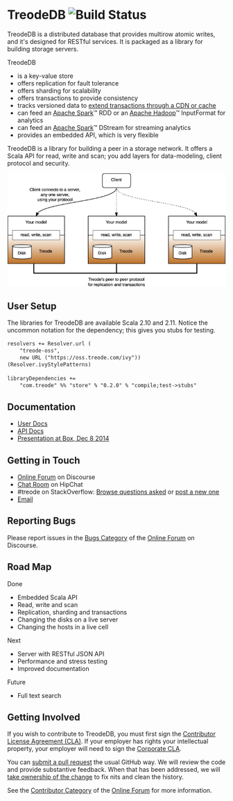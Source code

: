 # TreodeDB ![Build Status][build-status]

TreodeDB is a distributed database that provides multirow atomic writes, and it's designed for RESTful services. It is packaged as a library for building storage servers.

TreodeDB

- is a key-value store
- offers replication for fault tolerance
- offers sharding for scalability
- offers transactions to provide consistency
- tracks versioned data to [extend transactions through a CDN or cache][omvcc]
- can feed an [Apache Spark][apache-spark]&trade; RDD or an [Apache Hadoop][apache-hadoop]&trade; InputFormat for analytics
- can feed an [Apache Spark][apache-spark]&trade; DStream for streaming analytics
- provides an embedded API, which is very flexible

TreodeDB is a library for building a peer in a storage network.  It offers a Scala API for read, write and scan; you add layers for data-modeling, client protocol and security.

![Architecture][arch]


## User Setup

The libraries for TreodeDB are available Scala 2.10 and 2.11. Notice the uncommon notation for the dependency; this gives you stubs for testing.


```
resolvers += Resolver.url (
    "treode-oss",
    new URL ("https://oss.treode.com/ivy")) (Resolver.ivyStylePatterns)

libraryDependencies += 
    "com.treode" %% "store" % "0.2.0" % "compile;test->stubs"
```


## Documentation

- [User Docs][user-docs]
- [API Docs][api-docs]
- [Presentation at Box, Dec 8 2014][presentation-2014-12-08]


## Getting in Touch

- [Online Forum][forum] on Discourse
- [Chat Room][online-chat] on HipChat
- \#treode on StackOverflow: 
  [Browse questions asked][stackoverflow-read] or [post a new one][stackoverflow-ask]
- [Email](mailto:questions@treode.com)


## Reporting Bugs

Please report issues in the [Bugs Category][forum-bugs] of the [Online Forum][forum] on Discourse.


## Road Map

Done

- Embedded Scala API
- Read, write and scan
- Replication, sharding and transactions
- Changing the disks on a live server
- Changing the hosts in a live cell

Next

- Server with RESTful JSON API
- Performance and stress testing
- Improved documentation

Future

- Full text search


## Getting Involved

If you wish to contribute to TreodeDB, you must first sign the [Contributor License Agreement (CLA)][cla-individual]. If your employer has rights your intellectual property, your employer will need to sign the [Corporate CLA][cla-corporate].

You can [submit a pull request][using-pull-requests] the usual GitHub way. We will review the code and provide substantive feedback. When that has been addressed, we will [take ownership of the change][merge-harmful] to fix nits and clean the history.

See the [Contributor Category][forum-contributor] of the [Online Forum][forum] for more information.



[apache-hadoop]: https://hadoop.apache.org "Apache Hadoop&trade;"

[apache-spark]: https://spark.apache.org "Apache Spark&trade;"

[api-docs]: http://oss.treode.com/docs/scala/store/0.2.0 "API Docs"

[arch]: architecture.png "Architecture"

[cla-individual]: https://treode.github.io/store/cla-individual.html

[cla-corporate]: https://treode.github.io/store/cla-corporate.html

[build-status]: https://build.treode.com/job/store-merges/badge/icon "Build Status"

[forum]: https://forum.treode.com "Forum for Treode Users and Developers"

[forum-bugs]: https://forum.treode.com/c/bugs "The Bugs Category"

[forum-contributor]: https://forum.treode.com/c/contributor "The Contributor Category"

[merge-harmful]: http://blog.spreedly.com/2014/06/24/merge-pull-request-considered-harmful "&rquo;Merge pull request&lquo; Considered Harmful"

[omvcc]: https://forum.treode.com/t/eventual-consistency-and-transactions-working-together/36 "Eventual Consistency and Transactions Working Together"

[online-chat]: http://www.hipchat.com/giwb5oIkz "Chat Room for Treode Users and Developers"

[presentation-2014-12-08]: http://goo.gl/HwZ81X "Presentation at Box, Dec 8 2014"

[stackoverflow-read]: http://stackoverflow.com/questions/tagged/treode "Read questions on Stack Overflow tagged with treode"

[stackoverflow-ask]: http://stackoverflow.com/questions/ask?tags=treode "Post a question on Stack Overflow tagged with treode"

[user-docs]: http://treode.github.io "TreodeDB Walkthroughs"

[using-pull-requests]: https://help.github.com/articles/using-pull-requests "Using Pull Requests"
